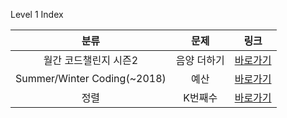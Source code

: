 Level 1 Index

|            분류             |    문제     |                                 링크                                 |
| :-------------------------: | :---------: | :------------------------------------------------------------------: |
|    월간 코드챌린지 시즌2    | 음양 더하기 | [바로가기](https://programmers.co.kr/learn/courses/30/lessons/76501) |
| Summer/Winter Coding(~2018) |    예산     | [바로가기](https://programmers.co.kr/learn/courses/30/lessons/12982) |
|            정렬             |   K번째수   | [바로가기](https://programmers.co.kr/learn/courses/30/lessons/42748) |
